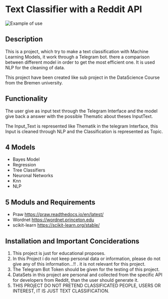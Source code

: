 
# Text Classifier with a Reddit API

![Example of use](https://i.imgur.com/P43wHDx.gif)


## Description
This is a project, which try to make a text classification with Machine Learning Models, it work through a Telegram bot. there a comparison between different model in order to get the most efficient one. It is used NLP for the cleaning of data.

This project have been created like sub project in the DataScience Course from the Bremen university.

## Functionality
The user give as input text through the Telegram Interface and the model give back a answer with the possible Thematic about theses InputText.

The Input_Text is represented like Thematik in the telegram Interface, this Input is cleaned through NLP and the Classification is represented as Topic.

## <div id= "Models"></div> 4 Models 
* Bayes Model
* Regression
* Tree Classifiers
* Neuronal Networks
* Knn
* NLP

## <div id= "Moduls_and_Requirements"></div> 5 Moduls and Requirements 

* Praw https://praw.readthedocs.io/en/latest/
* Wordnet https://wordnet.princeton.edu
* scikit-learn https://scikit-learn.org/stable/

## Installation and Important Conciderations

1) This project is just for educational proposes. 
2) In this Project i do not keep personal data or information, please do not give any of this information...!! . it is not relevant for this project.
3) The Telegram Bot Token should be given for the testing of this project.
4) DataSets in this project are personal and collected from the specific API for developers from Reddit, than the user should generate it.
5) THIS PROjECT DO NOT PRETEND CLASSIFICATED PEOPLE, USERS OR INTEREST, IT IS JUST TEXT CLASSIFICATION.
